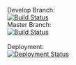 Develop Branch:<br />
[![Build Status](https://pingdong.visualstudio.com/Common%20Library/_apis/build/status/library/dotnet/pingdong.eventbus.azure?branchName=develop)](https://pingdong.visualstudio.com/Common%20Library/_build/latest?definitionId=28&branchName=develop)<br />
Master Branch:<br />
[![Build Status](https://pingdong.visualstudio.com/Common%20Library/_apis/build/status/library/dotnet/pingdong.eventbus.azure?branchName=master)](https://pingdong.visualstudio.com/Common%20Library/_build/latest?definitionId=28&branchName=master)<br />
<br />
Deployment:<br />
[![Deployment Status](https://pingdong.vsrm.visualstudio.com/_apis/public/Release/badge/b57e1bf9-2061-450c-b27e-4c0fc8307b1a/19/19)](https://pingdong.visualstudio.com/Common%20Library/_release?view=all&definitionId=19)
